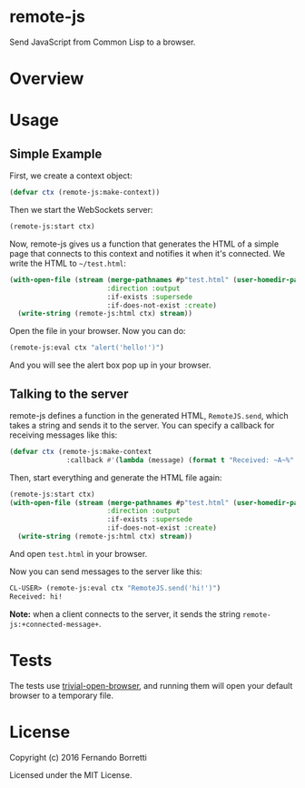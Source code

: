 # remote-js

Send JavaScript from Common Lisp to a browser.

# Overview

# Usage

## Simple Example

First, we create a context object:

```lisp
(defvar ctx (remote-js:make-context))
```

Then we start the WebSockets server:

```lisp
(remote-js:start ctx)
```

Now, remote-js gives us a function that generates the HTML of a simple page that
connects to this context and notifies it when it's connected. We write the HTML
to `~/test.html`:

```lisp
(with-open-file (stream (merge-pathnames #p"test.html" (user-homedir-pathname))
                        :direction :output
                        :if-exists :supersede
                        :if-does-not-exist :create)
  (write-string (remote-js:html ctx) stream))
```

Open the file in your browser. Now you can do:

```lisp
(remote-js:eval ctx "alert('hello!')")
```

And you will see the alert box pop up in your browser.

## Talking to the server

remote-js defines a function in the generated HTML, `RemoteJS.send`, which takes
a string and sends it to the server. You can specify a callback for receiving
messages like this:

```lisp
(defvar ctx (remote-js:make-context
              :callback #'(lambda (message) (format t "Received: ~A~%" message))))
```

Then, start everything and generate the HTML file again:

```lisp
(remote-js:start ctx)
(with-open-file (stream (merge-pathnames #p"test.html" (user-homedir-pathname))
                        :direction :output
                        :if-exists :supersede
                        :if-does-not-exist :create)
  (write-string (remote-js:html ctx) stream))
```

And open `test.html` in your browser.

Now you can send messages to the server like this:

```lisp
CL-USER> (remote-js:eval ctx "RemoteJS.send('hi!')")
Received: hi!
```

**Note:** when a client connects to the server, it sends the string
`remote-js:+connected-message+`.

# Tests

The tests use [trivial-open-browser][tob], and running them will open your
default browser to a temporary file.

# License

Copyright (c) 2016 Fernando Borretti

Licensed under the MIT License.

[tob]: http://quickdocs.org/trivial-open-browser/
